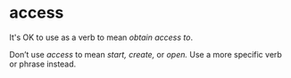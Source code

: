 # access

It's OK to use as a verb to mean *obtain access to*.

Don’t use *access* to mean *start, create,* or *open.* Use a more specific verb or phrase instead.
